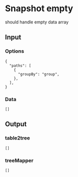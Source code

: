 # Snapshot empty

should handle empty data array

## Input

### Options
```json5
{
  "paths": [
    {
      "groupBy": "group",
    },
  ],
}
```

### Data
```json5
[]
```

## Output

### table2tree
```json5
[]
```

### treeMapper
```json5
[]
```
